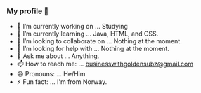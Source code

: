 ### My profile 👋

- 🔭 I’m currently working on ... Studying
- 🌱 I’m currently learning ... Java, HTML, and CSS.
- 👯 I’m looking to collaborate on ... Nothing at the moment.
- 🤔 I’m looking for help with ... Nothing at the moment.
- 💬 Ask me about ... Anything.
- 📫 How to reach me: ... businesswithgoldensubz@gmail.com
- 😄 Pronouns: ... He/Him
- ⚡ Fun fact: ... I'm from Norway.

